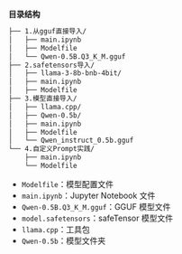 **目录结构**


```bash
├── 1.从gguf直接导入/
│   ├── main.ipynb     
│   ├── Modelfile      
│   └── Qwen-0.5B.Q3_K_M.gguf 
├── 2.safetensors导入/
│   ├── llama-3-8b-bnb-4bit/        
│   ├── main.ipynb    
│   ├── Modelfile      
├── 3.模型直接导入/
│   ├── llama.cpp/    
│   ├── Qwen-0.5b/    
│   ├── main.ipynb     
│   ├── Modelfile      
│   └── Qwen_instruct_0.5b.gguf  
└── 4.自定义Prompt实践/
    ├── main.ipynb   
    └── Modelfile     
```



- `Modelfile`：模型配置文件
- `main.ipynb`：Jupyter Notebook 文件
- `Qwen-0.5B.Q3_K_M.gguf`：GGUF 模型文件
- `model.safetensors`：safeTensor 模型文件
- `llama.cpp`：工具包
- `Qwen-0.5b`：模型文件夹